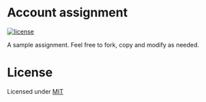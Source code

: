 # Account assignment
[![license](https://img.shields.io/github/license/mashape/apistatus.svg?maxAge=2592000)](https://github.com/clenemt/docdash/blob/master/LICENSE.md)

A sample assignment. Feel free to fork, copy and modify as needed.

# License
Licensed under [MIT](LICENSE.md)

